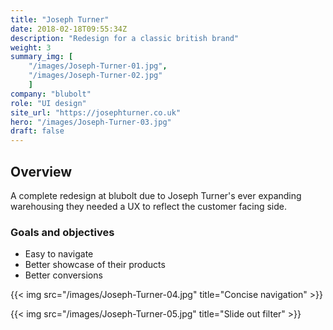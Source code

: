 ```yaml
---
title: "Joseph Turner"
date: 2018-02-18T09:55:34Z
description: "Redesign for a classic british brand"
weight: 3
summary_img: [
    "/images/Joseph-Turner-01.jpg",
    "/images/Joseph-Turner-02.jpg"
    ]
company: "blubolt"
role: "UI design"
site_url: "https://josephturner.co.uk"
hero: "/images/Joseph-Turner-03.jpg"
draft: false
---
```


## Overview

A complete redesign at blubolt due to Joseph Turner's ever expanding warehousing they needed a UX to reflect the customer facing side.

### Goals and objectives

* Easy to navigate
* Better showcase of their products
* Better conversions

{{< img src="/images/Joseph-Turner-04.jpg" title="Concise navigation" >}}

{{< img src="/images/Joseph-Turner-05.jpg" title="Slide out filter" >}}